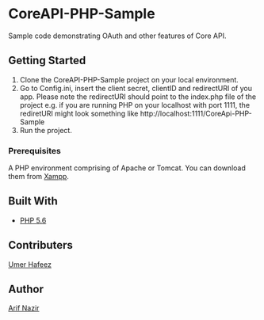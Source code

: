# CoreAPI-PHP-Sample

Sample code demonstrating OAuth and other features of Core API.

## Getting Started

1. Clone the CoreAPI-PHP-Sample project on your local environment.
2. Go to Config.ini, insert the client secret, clientID and redirectURI of you app. Please note the redirectURI should point to the index.php file of the project
e.g. if you are running PHP on your localhost with port 1111, the rediretURI might look something like http://localhost:1111/CoreApi-PHP-Sample
3. Run the project. 

### Prerequisites

A PHP environment comprising of Apache or Tomcat. You can download them from [Xampp](https://www.apachefriends.org/download.html).


## Built With

* [PHP 5.6](http://php.net/releases/5_6_0.php)

## Contributers
[Umer Hafeez](https://github.com/Umer-Hafeez)



## Author
[Arif Nazir](https://github.com/arifnazir)



